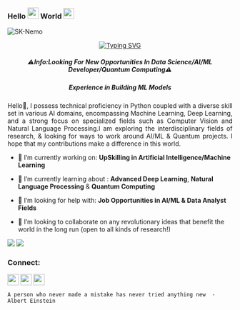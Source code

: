 ### Hello  <img src="https://media.giphy.com/media/hvRJCLFzcasrR4ia7z/giphy.gif" width="25"> World <img src="https://github.com/TheDudeThatCode/TheDudeThatCode/blob/master/Assets/Earth.gif" width="24"> 
<p align="left"> <img src="https://komarev.com/ghpvc/?username=SK-Nemo&label=Profile%20views&color=0e75b6&style=flat" alt="SK-Nemo" /> </p>

<p align="center">
<a href="https://git.io/typing-svg">
<img src="https://readme-typing-svg.demolab.com?font=Fira+Code&size=15&pause=1000&color=2FF716&center=true&vCenter=true&multiline=true&random=false&width=435&lines=Hi!!!+Welcome+To+My+GitHub+Profile;I'm+Selvakumaran R+%2C+Machine+Learning+Enthusiast" alt="Typing SVG" /></a>
</p>

<h5 align="center">⚠️Info:Looking For New Opportunities In Data Science/AI/ML Developer/Quantum Computing⚠️</h5>
<h5 align="center">Experience in Building ML Models </h5>

<p align="justify">Hello👋, I possess technical proficiency in Python coupled with a diverse skill set in various AI domains, encompassing Machine Learning, Deep Learning, and a strong focus on specialized fields such as Computer Vision and Natural Language Processing.I am exploring the interdisciplinary fields of research, & looking for ways to work around AI/ML & Quantum projects. I hope that my contributions make a difference in this world.</p>

- 🔭 I’m currently working on: **UpSkilling in Artificial Intelligence/Machine Learning**

- 🌱 I’m currently learning about : **Advanced Deep Learning**, **Natural Language Processing** & **Quantum Computing**

- 🤝 I’m looking for help with: **Job Opportunities in AI/ML & Data Analyst Fields**
  
- 👯 I’m looking to collaborate on any revolutionary ideas that benefit the world in the long run (open to all kinds of research!)

<div class="container">
  <div class="row">
    <div class="col">
      <a href="https://github.com/SK-Nemo">
      <img src="https://github-readme-stats.vercel.app/api/top-langs/?username=SK-Nemo&hide=dockerfile,css&title_color=ffffff&text_color=c9cacc&icon_color=2bbc8a&bg_color=1d1f21" /></a>
    <a href ="https://github.com/SK-Nemo">
  <img src="https://github-readme-stats.vercel.app/api?username=SK-Nemo&show_icons=true&title_color=ffc857&icon_color=8ac926&text_color=daf7dc&bg_color=151515&count_private=true&include_all_commits=true?"/></a> &nbsp;
    </div>
    <div class="col">
      <h3 align="left">Connect:</h3>
      <p align="left">
          <a href="mailto:info.selvakumaran@gmail.com" target="blank">
            <img align="center" src="https://www.pngmart.com/files/16/Gmail-PNG-Transparent-Image.png" width=25px height=25px/></a>
          <a href="www.linkedin.com/in/info-selvakumaran/" target="blank">
            <img align="center" src="https://www.pngmart.com/files/21/Linkedin-In-Logo-PNG-Photo.png" width=25px height=25px/></a>
          <a href="https://www.kaggle.com/selvakumaranr" target="blank">
            <img align="center" src="https://static-00.iconduck.com/assets.00/kaggle-icon-2048x2048-fxhlmjy3.png" width=25px height=25px/></a>
          </p>
    </div>
</div>


`A person who never made a mistake has never tried anything new  - Albert Einstein` <br>
                                                     
#
